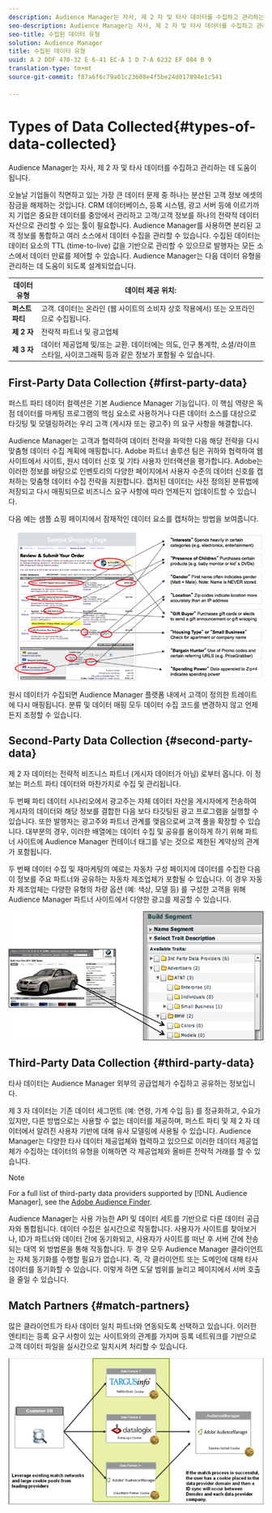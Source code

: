 ```yaml
---
description: Audience Manager는 자사, 제 2 자 및 타사 데이터를 수집하고 관리하는 데 도움이 됩니다.
seo-description: Audience Manager는 자사, 제 2 자 및 타사 데이터를 수집하고 관리하는 데 도움이 됩니다.
seo-title: 수집된 데이터 유형
solution: Audience Manager
title: 수집된 데이터 유형
uuid: A 2 DDF 470-32 E 6-41 EC-A 1 D 7-A 6232 EF 084 B 9
translation-type: tm+mt
source-git-commit: f87a6f6c79a01c23608e4f5be24d017894e1c541

---
```



# Types of Data Collected{#types-of-data-collected}

Audience Manager는 자사, 제 2 자 및 타사 데이터를 수집하고 관리하는 데 도움이 됩니다.

오늘날 기업들이 직면하고 있는 가장 큰 데이터 문제 중 하나는 분산된 고객 정보 에셋의 잠금을 해제하는 것입니다. CRM 데이터베이스, 등록 시스템, 광고 서버 등에 이르기까지 기업은 중요한 데이터를 중앙에서 관리하고 고객/고객 정보를 하나의 전략적 데이터 자산으로 관리할 수 있는 툴이 필요합니다. Audience Manager를 사용하면 분리된 고객 정보를 통합하고 여러 소스에서 데이터 수집을 관리할 수 있습니다. 수집된 데이터는 데이터 요소의 TTL (time-to-live) 값을 기반으로 관리할 수 있으므로 발행자는 모든 소스에서 데이터 만료를 제어할 수 있습니다. Audience Manager는 다음 데이터 유형을 관리하는 데 도움이 되도록 설계되었습니다.

| 데이터 유형 | 데이터 제공 위치: |
|---|---|
| **퍼스트 파티** | 고객. 데이터는 온라인 (웹 사이트의 소비자 상호 작용에서) 또는 오프라인으로 수집됩니다. |
| **제 2 자** | 전략적 파트너 및 광고업체 |
| **제 3 자** | 데이터 제공업체 및/또는 교환. 데이터에는 의도, 인구 통계학, 소셜/라이프스타일, 사이코그래픽 등과 같은 정보가 포함될 수 있습니다. |

## First-Party Data Collection {#first-party-data}

퍼스트 파티 데이터 컬렉션은 기본 Audience Manager 기능입니다. 이 핵심 역량은 독점 데이터를 마케팅 프로그램의 핵심 요소로 사용하거나 다른 데이터 소스를 대상으로 타깃팅 및 모델링하려는 우리 고객 (게시자 또는 광고주) 의 요구 사항을 해결합니다.

<!-- 

c_1st_party_data.xml

 -->

Audience Manager는 고객과 협력하여 데이터 전략을 파악한 다음 해당 전략을 다시 맞춤형 데이터 수집 계획에 매핑합니다. Adobe 파트너 솔루션 팀은 귀하와 협력하여 웹 사이트에서 사이트, 원시 데이터 신호 및 기타 사용자 인터랙션을 평가합니다. Adobe는 이러한 정보를 바탕으로 인벤토리의 다양한 페이지에서 사용자 수준의 데이터 신호를 캡처하는 맞춤형 데이터 수집 전략을 지원합니다. 캡처된 데이터는 사전 정의된 분류법에 저장되고 다시 매핑되므로 비즈니스 요구 사항에 따라 언제든지 업데이트할 수 있습니다.

다음 예는 샘플 쇼핑 페이지에서 잠재적인 데이터 요소를 캡처하는 방법을 보여줍니다.

![](assets/1st_party_800px.png)

원시 데이터가 수집되면 Audience Manager 플랫폼 내에서 고객이 정의한 트레이트에 다시 매핑됩니다. 분류 및 데이터 매핑 모두 데이터 수집 코드를 변경하지 않고 언제든지 조정할 수 있습니다.

## Second-Party Data Collection {#second-party-data}

제 2 자 데이터는 전략적 비즈니스 파트너 (게시자 데이터가 아님) 로부터 옵니다. 이 정보는 퍼스트 파티 데이터와 마찬가지로 수집 및 관리됩니다.

<!-- 

c_2nd_party_data.xml

 -->

두 번째 파티 데이터 시나리오에서 광고주는 자체 데이터 자산을 게시자에게 전송하여 게시자의 데이터와 해당 정보를 결합한 다음 보다 타깃팅된 광고 프로그램을 실행할 수 있습니다. 또한 발행자는 광고주와 파트너 관계를 맺음으로써 고객 풀을 확장할 수 있습니다. 대부분의 경우, 이러한 배열에는 데이터 수집 및 공유를 용이하게 하기 위해 파트너 사이트에 Audience Manager 컨테이너 태그를 넣는 것으로 제한된 계약상의 관계가 포함됩니다.

두 번째 데이터 수집 및 재마케팅의 예로는 자동차 구성 페이지에 데이터를 수집한 다음 이 정보를 주요 파트너와 공유하는 자동차 제조업체가 포함될 수 있습니다. 이 경우 자동차 제조업체는 다양한 유형의 차량 옵션 (예: 색상, 모델 등) 를 구성한 고객을 위해 Audience Manager 파트너 사이트에서 다양한 광고를 제공할 수 있습니다.

![](assets/2nd_party_700px.png)

## Third-Party Data Collection {#third-party-data}

타사 데이터는 Audience Manager 외부의 공급업체가 수집하고 공유하는 정보입니다.

<!-- 

c_3rd_party_data.xml

 -->

제 3 자 데이터는 기존 데이터 세그먼트 (예: 연령, 가계 수입 등) 를 정규화하고, 수요가 있지만, 다른 방법으로는 사용할 수 없는 데이터를 제공하며, 퍼스트 파티 및 제 2 자 데이터에서 알려진 사용자 기반에 대해 유사 모델링에 사용될 수 있습니다. Audience Manager는 다양한 타사 데이터 제공업체와 협력하고 있으므로 이러한 데이터 제공업체가 수집하는 데이터의 유형을 이해하면 각 제공업체와 올바른 전략적 거래를 할 수 있습니다.

>[!NOTE]
>
>For a full list of third-party data providers supported by [!DNL Audience Manager], see the [Adobe Audience Finder](https://www.adobe-audience-finder.com/).

Audience Manager는 사용 가능한 API 및 데이터 세트를 기반으로 다른 데이터 공급자와 통합됩니다. 데이터 수집은 실시간으로 작동합니다. 사용자가 사이트를 찾아보거나, ID가 파트너와 데이터 간에 동기화되고, 사용자가 사이트를 떠난 후 서버 간에 전송되는 대역 외 방법론을 통해 작동합니다. 두 경우 모두 Audience Manager 클라이언트는 자체 동기화를 수행할 필요가 없습니다. 즉, 각 클라이언트 또는 도메인에 대해 타사 데이터를 동기화할 수 있습니다. 이렇게 하면 도달 범위를 늘리고 페이지에서 서버 호출을 줄일 수 있습니다.

## Match Partners {#match-partners}

많은 클라이언트가 타사 데이터 일치 파트너와 연동되도록 선택하고 있습니다. 이러한 엔티티는 등록 요구 사항이 있는 사이트와의 관계를 가지며 등록 네트워크를 기반으로 고객 데이터 파일을 실시간으로 일치시켜 처리할 수 있습니다.

![](assets/data_provider_match_700px.png)

